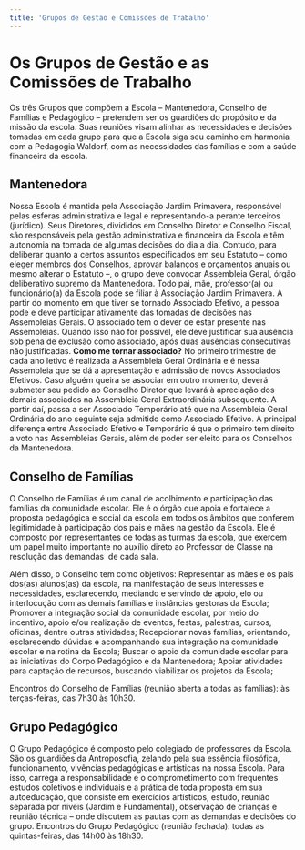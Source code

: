 ```yaml
---
title: 'Grupos de Gestão e Comissões de Trabalho'
---
```


# Os Grupos de Gestão e as Comissões de Trabalho

Os três Grupos que compõem a Escola – Mantenedora, Conselho de Famílias e Pedagógico – pretendem ser os guardiões do propósito e da missão da escola.
Suas reuniões visam alinhar as necessidades e decisões tomadas em cada grupo para que a Escola siga seu caminho em harmonia com a Pedagogia Waldorf, com as necessidades das famílias e com a saúde financeira da escola.
## Mantenedora
Nossa Escola é mantida pela Associação Jardim Primavera, responsável pelas esferas administrativa e legal e representando-a perante terceiros (jurídico). Seus Diretores, divididos em Conselho Diretor e Conselho Fiscal, são responsáveis pela gestão administrativa e financeira da Escola e têm autonomia na tomada de algumas decisões do dia a dia. Contudo, para deliberar quanto a certos assuntos especificados em seu Estatuto – como eleger membros dos Conselhos, aprovar balanços e orçamentos anuais ou mesmo alterar o Estatuto –, o grupo deve convocar Assembleia Geral, órgão deliberativo supremo da Mantenedora. 
Todo pai, mãe, professor(a) ou funcionário(a) da Escola pode se filiar à Associação Jardim Primavera. A partir do momento em que tiver se tornado Associado Efetivo, a pessoa pode e deve participar ativamente das tomadas de decisões nas Assembleias Gerais. O associado tem o dever de estar presente nas Assembleias. Quando isso não for possível, ele deve justificar sua ausência sob pena de exclusão como associado, após duas ausências consecutivas não justificadas.
**Como me tornar associado?**
No primeiro trimestre de cada ano letivo é realizada a Assembleia Geral Ordinária e é nessa Assembleia que se dá a apresentação e admissão de novos Associados Efetivos. Caso alguém queira se associar em outro momento, deverá submeter seu pedido ao Conselho Diretor que levará à apreciação dos demais associados na Assembleia Geral Extraordinária subsequente. A partir daí, passa a ser Associado Temporário até que na Assembleia Geral Ordinária do ano seguinte seja admitido como Associado Efetivo. A principal diferença entre Associado Efetivo e Temporário é que o primeiro tem direito a voto nas Assembleias Gerais, além de poder ser eleito para os Conselhos da Mantenedora. 
## Conselho de Famílias
O Conselho de Famílias é um canal de acolhimento e participação das famílias da comunidade escolar. Ele é o órgão que apoia e fortalece a proposta pedagógica e social da escola em todos os âmbitos que conferem legitimidade à participação dos pais e mães na gestão da Escola. Ele é composto por representantes de todas as turmas da escola, que exercem um papel muito importante no auxílio direto ao Professor de Classe na resolução das demandas  de cada sala.

Além disso, o Conselho tem como objetivos:
Representar as mães e os pais dos(as) alunos(as) da escola, na manifestação de seus interesses e necessidades, esclarecendo, mediando e servindo de apoio, elo ou interlocução com as demais famílias e instâncias gestoras da Escola;
Promover a integração social da comunidade escolar, por meio do incentivo, apoio e/ou realização de eventos, festas, palestras, cursos, oficinas, dentre outras atividades;
Recepcionar novas famílias, orientando, esclarecendo dúvidas e acompanhando sua integração na comunidade escolar e na rotina da Escola;
Buscar o apoio da comunidade escolar para as iniciativas do Corpo Pedagógico e da Mantenedora;
Apoiar atividades para captação de recursos, buscando viabilizar os projetos da Escola;

Encontros do Conselho de Famílias (reunião aberta a todas as famílias): às terças-feiras, das 7h30 às 10h30.

## Grupo Pedagógico
O Grupo Pedagógico é composto pelo colegiado de professores da Escola. São os guardiões da Antroposofia, zelando pela sua essência filosófica, funcionamento, vivências pedagógicas e artísticas na nossa Escola. Para isso, carrega a responsabilidade e o comprometimento com frequentes estudos coletivos e individuais e a prática de toda proposta em sua autoeducação, que consiste em exercícios artísticos, estudo, reunião separada por níveis (Jardim e Fundamental), observação de crianças e reunião técnica – onde discutem as pautas com as demandas e decisões do grupo.
Encontros do Grupo Pedagógico (reunião fechada): todas as quintas-feiras, das 14h00 às 18h30.